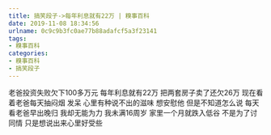 ```yaml
---
title: 搞笑段子->每年利息就有22万 | 糗事百科
date: 2019-11-08 18:34:56
urlname: 0c9c9b3fc0ae77b88adafcf5a3f23141
tags: 
- 糗事百科
categories:
- 糗事百科
- 搞笑段子
---
```

老爸投资失败欠下100多万元 每年利息就有22万 把两套房子卖了还欠26万 现在看着老爸每天抽闷烟 发呆 心里有种说不出的滋味 想安慰他 但是不知道怎么说 每天看老爸早出晚归 我却无能为力 我未满16周岁 家里一个月就跌入低谷 不是为了讨同情 只是想说出来心里好受些



